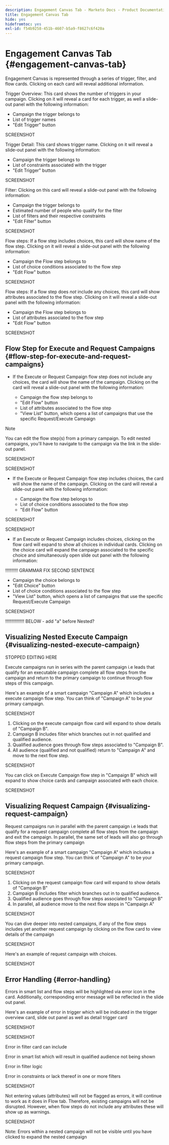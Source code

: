 ```yaml
---
description: Engagement Canvas Tab - Marketo Docs - Product Documentation
title: Engagement Canvas Tab
hide: yes
hidefromtoc: yes
exl-id: f54b9258-451b-4607-b5a9-f8627c6f420a
---
```

# Engagement Canvas Tab {#engagement-canvas-tab}

Engagement Canvas is represented through a series of trigger, filter, and flow cards. Clicking on each card will reveal additional information.

Trigger Overview: This card shows the number of triggers in your campaign. Clicking on it will reveal a card for each trigger, as well a slide-out panel with the following information:

* Campaign the trigger belongs to
* List of trigger names
* "Edit Trigger" button

SCREENSHOT

Trigger Detail: This card shows trigger name. Clicking on it will reveal a slide-out panel with the following information: 

* Campaign the trigger belongs to
* List of constraints associated with the trigger
* "Edit Trigger" button

SCREENSHOT

Filter: Clicking on this card will reveal a slide-out panel with the following information:

* Campaign the trigger belongs to
* Estimated number of people who qualify for the filter
* List of filters and their respective constraints
* "Edit Filter" button

SCREENSHOT

Flow steps: If a flow step includes choices, this card will show name of the flow step. Clicking on it will reveal a slide-out panel with the following information:

* Campaign the Flow step belongs to 
* List of choice conditions associated to the flow step
* "Edit Flow" button

SCREENSHOT

Flow steps: If a flow step does _not_ include any choices, this card will show attributes associated to the flow step. Clicking on it will reveal a slide-out panel with the following information:

* Campaign the Flow step belongs to
* List of attributes associated to the flow step
* "Edit Flow" button

SCREENSHOT

## Flow Step for Execute and Request Campaigns {#flow-step-for-execute-and-request-campaigns}

* If the Execute or Request Campaign flow step does not include any choices, the card will show the name of the campaign. Clicking on the card will reveal a slide-out panel with the following information:

   * Campaign the flow step belongs to 
   * "Edit Flow" button 
   * List of attributes associated to the flow step 
   * "View List" button, which opens a list of campaigns that use the specific Request/Execute Campaign

>[!NOTE]
>
>You can edit the flow step(s) from a primary campaign. To edit nested campaigns, you'll have to navigate to the campaign via the link in the slide-out panel.  

SCREENSHOT

SCREENSHOT

* If the Execute or Request Campaign flow step includes choices, the card will show the name of the campaign. Clicking on the card will reveal a slide-out panel with the following information: 

   * Campaign the flow step belongs to
   * List of choice conditions associated to the flow step
   * "Edit Flow" button

SCREENSHOT

SCREENSHOT

* If an Execute or Request Campaign includes choices, clicking on the flow card will expand to show all choices in individual cards. Clicking on the choice card will expand the campaign associated to the specific choice and simultaneously open slide out panel with the following information: 

!!!!!!!!!! GRAMMAR FIX SECOND SENTENCE

   * Campaign the choice belongs to
   * "Edit Choice" button
   * List of choice conditions associated to the flow step
   * "View List" button, which opens a list of campaigns that use the specific Request/Execute Campaign

SCREENSHOT

!!!!!!!!!!!!!!! BELOW - add "a" before Nested?

## Visualizing Nested Execute Campaign {#visualizing-nested-execute-campaign}

STOPPED EDITING HERE

Execute campaigns run in series with the parent campaign i.e leads that qualify for an executable campaign complete all flow steps from the campaign and return to the primary campaign to continue through flow steps of this campaign.  

Here's an example of a smart campaign "Campaign A" which includes a execute campaign flow step. You can think of "Campaign A" to be your primary campaign. 

SCREENSHOT

1. Clicking on the execute campaign flow card will expand to show details of "Campaign B".
1. Campaign B includes filter which branches out in not qualified and qualified audience.  
1. Qualified audience goes through flow steps associated to "Campaign B".
1. All audience (qualified and not qualified) return to "Campaign A" and move to the next flow step.

SCREENSHOT

You can click on Execute Campaign flow step in "Campaign B" which will expand to show choice cards and campaign associated with each choice. 

SCREENSHOT

## Visualizing Request Campaign {#visualizing-request-campaign}

Request campaigns run in parallel with the parent campaign i.e leads that qualify for a request campaign complete all flow steps from the campaign and exit the campaign. In parallel, the same set of leads will also go through flow steps from the primary campaign 

Here's an example of a smart campaign "Campaign A" which includes a request campaign flow step. You can think of "Campaign A" to be your primary campaign.

SCREENSHOT

1. Clicking on the request campaign flow card will expand to show details of "Campaign B" 
1. Campaign B includes filter which branches out in to qualified audience.  
1. Qualified audience goes through flow steps associated to "Campaign B" 
1. In parallel, all audience move to the next flow steps in "Campaign A" 

SCREENSHOT

You can dive deeper into nested campaigns, if any of the flow steps includes yet another request campaign by clicking on the flow card to view details of the campaign 

SCREENSHOT

Here's an example of request campaign with choices.  

SCREENSHOT

## Error Handling {#error-handling}

Errors in smart list and flow steps will be highlighted via error icon in the card. Additionally, corresponding error message will be reflected in the slide out panel.

Here's an example of error in trigger which will be indicated in the trigger overview card, slide out panel as well as detail trigger card

SCREENSHOT

SCREENSHOT

Error in filter card can include 

Error in smart list which will result in qualified audience not being shown 

Error in filter logic 

Error in constraints or lack thereof in one or more filters 

SCREENSHOT

Not entering values (attributes) will not be flagged as errors, it will continue to work as it does in Flow tab. Therefore, existing campaigns will not be disrupted. However, when flow steps do not include any attributes these will show up as warnings. 

SCREENSHOT

Note: Errors within a nested campaign will not be visible until you have clicked to expand the nested campaign
